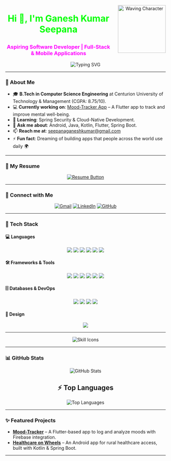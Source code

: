 <p align="center">
  <img src="https://media.giphy.com/media/v1.Y2lkPTc5MGI3NjExOTZxa3Rmb2Fsb2I5cDJocmR5c3J1d2M3YzB0c2N4a3M2d2ZiZGw5ZCZlcD12MV9pbnRlcm5hbF9naWZfYnlfaWQmY3Q9Zw/LMcUcWjY5zJ3cJ5Y8N/giphy.gif" alt="Waving Character" width="150" style="float:right; margin-left:20px;"/>
</p>

# <p align="center" style="color:#00FF00">Hi 👋, I'm Ganesh Kumar Seepana</p>

### <p align="center" style="color:#FF00FF">Aspiring Software Developer | Full-Stack & Mobile Applications</p>

<p align="center">
  <img src="https://readme-typing-svg.herokuapp.com?font=Fira+Code&size=22&pause=1000&color=FF4500&center=true&vCenter=true&width=600&lines=Java+%7C+Spring+Boot+%7C+Flutter;Full-Stack+Developer;Android+Enthusiast;AI+%26+ML+Learner" alt="Typing SVG"/>
</p>

---

### 📌 About Me
- 🎓 **B.Tech in Computer Science Engineering** at Centurion University of Technology & Management (CGPA: 8.75/10).  
- 💻 **Currently working on**: [Mood-Tracker App](https://github.com/Mood-Tracker-25/Mood_Tracker_App) – A Flutter app to track and improve mental well-being.  
- 🌱 **Learning**: Spring Security & Cloud-Native Development.  
- 💬 **Ask me about**: Android, Java, Kotlin, Flutter, Spring Boot.  
- 📫 **Reach me at**: [seepanaganeshkumar@gmail.com](mailto:seepanaganeshkumar@gmail.com)  
- ⚡ **Fun fact**: Dreaming of building apps that people across the world use daily 🌍  

---

### 📄 My Resume
<p align="center">
  <a href="https://drive.google.com/file/d/1_xdLrYS6VtDe5dKanh8VDkZE7QbPda3q/view?usp=sharing" target="_blank">
    <img src="https://img.shields.io/badge/View%20Resume-FF4500?style=for-the-badge&logo=adobeacrobatreader&logoColor=white" alt="Resume Button"/>
  </a>
</p>

---

### 🤝 Connect with Me
<p align="center">
  <a href="mailto:seepanaganeshkumar@gmail.com"><img src="https://img.shields.io/badge/gmail-%23EA4335.svg?style=plastic&logo=gmail&logoColor=white" alt="Gmail"></a>
  <a href="http://www.linkedin.com/in/ganeshkumar-seepana"><img src="https://img.shields.io/badge/linkedin-%230A66C2.svg?style=plastic&logo=linkedin&logoColor=white" alt="LinkedIn"></a>
  <a href="https://github.com/GaneshKumarSeepana"><img src="https://img.shields.io/badge/github-%23181717.svg?style=plastic&logo=github&logoColor=white" alt="GitHub"></a>
</p>

---

### 🚀 Tech Stack  

#### 💻 Languages  
<p align="center">
  <img src="https://img.shields.io/badge/C-00FF00?style=flat-square&logo=c&logoColor=white"/>
  <img src="https://img.shields.io/badge/C++-00FF00?style=flat-square&logo=c%2B%2B&logoColor=white"/>
  <img src="https://img.shields.io/badge/Java-FF4500?style=flat-square&logo=java&logoColor=white"/>
  <img src="https://img.shields.io/badge/Kotlin-1E90FF?style=flat-square&logo=kotlin&logoColor=white"/>
  <img src="https://img.shields.io/badge/Python-FFFF00?style=flat-square&logo=python&logoColor=black"/>
  <img src="https://img.shields.io/badge/JavaScript-FF00FF?style=flat-square&logo=javascript&logoColor=black"/>
</p>

#### 🛠️ Frameworks & Tools  
<p align="center">
  <img src="https://img.shields.io/badge/Android-00FF00?style=flat-square&logo=android&logoColor=white"/>
  <img src="https://img.shields.io/badge/Flutter-1E90FF?style=flat-square&logo=flutter&logoColor=white"/>
  <img src="https://img.shields.io/badge/Dart-FF4500?style=flat-square&logo=dart&logoColor=white"/>
  <img src="https://img.shields.io/badge/Spring-FFFF00?style=flat-square&logo=spring&logoColor=white"/>
  <img src="https://img.shields.io/badge/Node.js-00FF00?style=flat-square&logo=node.js&logoColor=white"/>
  <img src="https://img.shields.io/badge/TailwindCSS-FF00FF?style=flat-square&logo=tailwind-css&logoColor=white"/>
</p>

#### 🗄️ Databases & DevOps  
<p align="center">
  <img src="https://img.shields.io/badge/MySQL-1E90FF?style=flat-square&logo=mysql&logoColor=white"/>
  <img src="https://img.shields.io/badge/MongoDB-00FF00?style=flat-square&logo=mongodb&logoColor=white"/>
  <img src="https://img.shields.io/badge/Git-FF4500?style=flat-square&logo=git&logoColor=white"/>
  <img src="https://img.shields.io/badge/Firebase-FFFF00?style=flat-square&logo=firebase&logoColor=black"/>
</p>

#### 🎨 Design  
<p align="center">
  <img src="https://img.shields.io/badge/Figma-FF00FF?style=flat-square&logo=figma&logoColor=white"/>
</p>

---

<p align="center">
  <img src="https://skillicons.dev/icons?i=c,cpp,java,kotlin,python,js,android,flutter,dart,spring,nodejs,tailwind,mysql,mongodb,git,firebase,figma&perline=10" alt="Skill Icons"/>
</p>

---

### 📊 GitHub Stats
<p align="center">
  <img src="https://github-readme-stats.vercel.app/api?username=GaneshKumarSeepana&show_icons=true&count_private=true&hide=prs&theme=radical" alt="GitHub Stats">
</p>

<h2 align="center">⚡ Top Languages</h2>
<p align="center">
  <img src="https://github-readme-stats.vercel.app/api/top-langs/?username=GaneshKumarSeepana&langs_count=8&layout=compact&theme=radical" alt="Top Languages">
</p>

---

### ✨ Featured Projects
- [**Mood-Tracker**](https://github.com/GaneshKumarSeepana/mood-tracker) – A Flutter-based app to log and analyze moods with Firebase integration.  
- [**Healthcare on Wheels**](https://github.com/GaneshKumarSeepana/healthcare-on-wheels) – An Android app for rural healthcare access, built with Kotlin & Spring Boot.  

---
